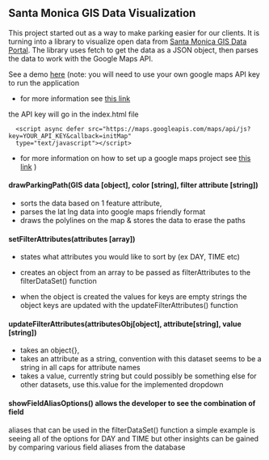 ## Santa Monica GIS Data Visualization
This project started out as a way to make parking easier for our clients. It is turning into a library to visualize open data from [Santa Monica GIS Data Portal](https://gis-smgov.opendata.arcgis.com/datasets/299cd32301b34e1792812ce8b5c30fe7_3/geoservice). The library uses fetch to get the data as a JSON object, then parses the data to work with the Google Maps API.

See a demo [here](https://jeremy-d.github.io/Santa-Monica-Parking-Map/)
(note: you will need to use your own google maps API key to run the application
- for more information see [this link](https://developers.google.com/maps/documentation/javascript/get-api-key)

the API key will go in the index.html file
```
  <script async defer src="https://maps.googleapis.com/maps/api/js?key=YOUR_API_KEY&callback=initMap"
  type="text/javascript"></script>
```
- for more information on how to set up a google maps project see [this link](https://developers.google.com/maps/documentation/javascript/tutorial)
)

#### drawParkingPath(GIS data [object], color [string], filter attribute [string])
- sorts the data based on 1 feature attribute,
- parses the lat lng data into google maps friendly format
- draws the polylines on the map & stores the data to erase the paths

#### setFilterAttributes(attributes [array])
- states what attributes you would like to sort by (ex DAY, TIME etc)

- creates an object from an array to be passed as filterAttributes to the filterDataSet()
  function

- when the object is created the values for keys are empty strings
  the object keys are updated with the updateFilterAttributes() function


#### updateFilterAttributes(attributesObj[object], attribute[string], value [string])
 - takes an object{},
 - takes an attribute as a string, convention with this dataset seems to be a string
   in all caps for attribute names
 - takes a value, currently string but could possibly be something else for other
   datasets, use this.value for the implemented dropdown

#### showFieldAliasOptions() allows the developer to see the combination of field
aliases that can be used in the filterDataSet() function
a simple example is seeing all of the options for DAY and TIME
but other insights can be gained by comparing various field aliases
from the database